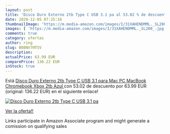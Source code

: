 ```yaml
---
layout: post
title: 'Disco Duro Externo 2tb Type C USB 3.1 pa al 53.02 % de descuento'
date: 2020-12-05 07:25:16
thumbnailImage: 'https://m.media-amazon.com/images/I/31XAHENDMML._SL200_.jpg'
images: [ 'https://m.media-amazon.com/images/I/31XAHENDMML._SL200_.jpg' ]
comments: true
category: ofertas
author: ring
slug: B08NV7HTSV
description:
actualPrice: 63.99 EUR
comparePrice: 136.22 EUR
inStock: true
---
```


Está [Disco Duro Externo 2tb Type C USB 3.1 para Mac  PC MacBook  Chromebook  Xbox  2tb  Azul ](https://www.amazon.es/dp/B08NV7HTSV/?tag=tolees-21) con 53.02 de descuento por 63.99 EUR (original: 136.22 EUR) en el siguiente enlace!

[![Disco Duro Externo 2tb Type C USB 3.1 pa](https://m.media-amazon.com/images/I/31XAHENDMML._SL200_.jpg)](https://www.amazon.es/dp/B08NV7HTSV/?tag=tolees-21)

[Ver la oferta!!](https://www.amazon.es/dp/B08NV7HTSV/?tag=tolees-21)

Links participate in Amazon Associate program and might generate a comission on qualifying sales


